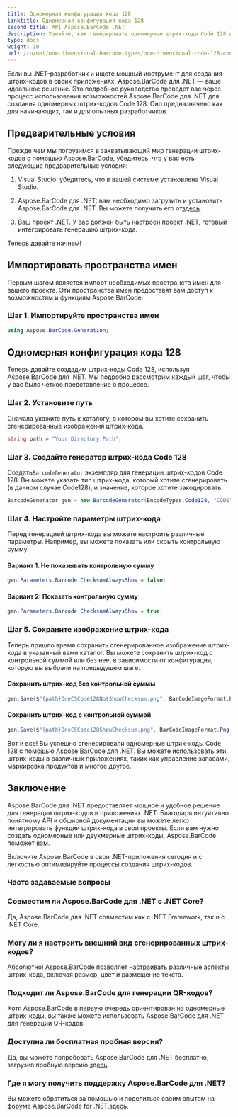 ```yaml
---
title: Одномерная конфигурация кода 128
linktitle: Одномерная конфигурация кода 128
second_title: API Aspose.BarCode .NET
description: Узнайте, как генерировать одномерные штрих-коды Code 128 в .NET с помощью Aspose.BarCode. Следуйте нашему пошаговому руководству для бесшовной интеграции штрих-кодов.
type: docs
weight: 10
url: /ru/net/one-dimensional-barcode-types/one-dimensional-code-128-configuration/
---
```


Если вы .NET-разработчик и ищете мощный инструмент для создания штрих-кодов в своих приложениях, Aspose.BarCode для .NET — ваше идеальное решение. Это подробное руководство проведет вас через процесс использования возможностей Aspose.BarCode для .NET для создания одномерных штрих-кодов Code 128. Оно предназначено как для начинающих, так и для опытных разработчиков. 

## Предварительные условия

Прежде чем мы погрузимся в захватывающий мир генерации штрих-кодов с помощью Aspose.BarCode, убедитесь, что у вас есть следующие предварительные условия:

1. Visual Studio: убедитесь, что в вашей системе установлена Visual Studio.

2.  Aspose.BarCode для .NET: вам необходимо загрузить и установить Aspose.BarCode для .NET. Вы можете получить его от[здесь](https://releases.aspose.com/barcode/net/).

3. Ваш проект .NET. У вас должен быть настроен проект .NET, готовый интегрировать генерацию штрих-кода.

Теперь давайте начнем!

## Импортировать пространства имен

Первым шагом является импорт необходимых пространств имен для вашего проекта. Эти пространства имен предоставят вам доступ к возможностям и функциям Aspose.BarCode.

### Шаг 1. Импортируйте пространства имен

```csharp
using Aspose.BarCode.Generation;
```

## Одномерная конфигурация кода 128

Теперь давайте создадим штрих-коды Code 128, используя Aspose.BarCode для .NET. Мы подробно рассмотрим каждый шаг, чтобы у вас было четкое представление о процессе.

### Шаг 2. Установите путь

Сначала укажите путь к каталогу, в котором вы хотите сохранить сгенерированные изображения штрих-кода.

```csharp
string path = "Your Directory Path";
```

### Шаг 3. Создайте генератор штрих-кода Code 128

 Создать`BarcodeGenerator` экземпляр для генерации штрих-кодов Code 128. Вы можете указать тип штрих-кода, который хотите сгенерировать (в данном случае Code128), и значение, которое хотите закодировать.

```csharp
BarcodeGenerator gen = new BarcodeGenerator(EncodeTypes.Code128, "CODE");
```

### Шаг 4. Настройте параметры штрих-кода

Перед генерацией штрих-кода вы можете настроить различные параметры. Например, вы можете показать или скрыть контрольную сумму.

#### Вариант 1. Не показывать контрольную сумму

```csharp
gen.Parameters.Barcode.ChecksumAlwaysShow = false;
```

#### Вариант 2: Показать контрольную сумму

```csharp
gen.Parameters.Barcode.ChecksumAlwaysShow = true;
```

### Шаг 5. Сохраните изображение штрих-кода

Теперь пришло время сохранить сгенерированное изображение штрих-кода в указанный вами каталог. Вы можете сохранить штрих-код с контрольной суммой или без нее, в зависимости от конфигурации, которую вы выбрали на предыдущем шаге.

#### Сохранить штрих-код без контрольной суммы

```csharp
gen.Save($"{path}OneCSCode128NotShowChecksum.png", BarCodeImageFormat.Png);
```

#### Сохранить штрих-код с контрольной суммой

```csharp
gen.Save($"{path}OneCSCode128ShowChecksum.png", BarCodeImageFormat.Png);
```

Вот и все! Вы успешно сгенерировали одномерные штрих-коды Code 128 с помощью Aspose.BarCode для .NET. Вы можете использовать эти штрих-коды в различных приложениях, таких как управление запасами, маркировка продуктов и многое другое.

## Заключение

Aspose.BarCode для .NET предоставляет мощное и удобное решение для генерации штрих-кодов в приложениях .NET. Благодаря интуитивно понятному API и обширной документации вы можете легко интегрировать функции штрих-кода в свои проекты. Если вам нужно создать одномерные или двухмерные штрих-коды, Aspose.BarCode поможет вам.

Включите Aspose.BarCode в свои .NET-приложения сегодня и с легкостью оптимизируйте процессы создания штрих-кодов.

### Часто задаваемые вопросы

### Совместим ли Aspose.BarCode для .NET с .NET Core?
Да, Aspose.BarCode для .NET совместим как с .NET Framework, так и с .NET Core.

### Могу ли я настроить внешний вид сгенерированных штрих-кодов?
Абсолютно! Aspose.BarCode позволяет настраивать различные аспекты штрих-кода, включая размер, цвет и размещение текста.

### Подходит ли Aspose.BarCode для генерации QR-кодов?
Хотя Aspose.BarCode в первую очередь ориентирован на одномерные штрих-коды, вы также можете использовать Aspose.BarCode для .NET для генерации QR-кодов.

### Доступна ли бесплатная пробная версия?
 Да, вы можете попробовать Aspose.BarCode для .NET бесплатно, загрузив пробную версию.[здесь](https://releases.aspose.com/).

### Где я могу получить поддержку Aspose.BarCode для .NET?
 Вы можете обратиться за помощью и поделиться своим опытом на форуме Aspose.BarCode for .NET.[здесь](https://forum.aspose.com/c/barcode/13).
